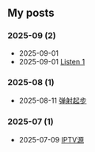 ## My posts  
### **2025-09** (2)  
- 2025-09-01 [](https://fack058.github.io/2025/09/01/%E9%9F%B3%E4%B9%90/%E6%AD%8C%E6%9B%B2%E5%B7%A5%E5%85%B7/%E6%B4%9B%E9%9B%AA%E9%9F%B3%E4%B9%90(LX%20Music)-%E9%99%84%E9%9F%B3%E6%BA%90/)  
- 2025-09-01 [Listen 1](https://fack058.github.io/2025/09/01/%E9%9F%B3%E4%B9%90/%E6%AD%8C%E6%9B%B2%E5%B7%A5%E5%85%B7/Listen%201/)  
  
  
### **2025-08** (1)  
- 2025-08-11 [弹射起步](https://fack058.github.io/2025/08/11/%E4%BA%BA%E7%94%9F/%E5%AE%A2%E8%A7%82/%E5%BC%B9%E5%B0%84%E8%B5%B7%E6%AD%A5/)  
  
  
### **2025-07** (1)  
- 2025-07-09 [IPTV源](https://fack058.github.io/2025/07/09/%E5%BD%B1%E8%A7%86/%E5%BD%B1%E8%A7%86%E5%B7%A5%E5%85%B7/IPTV/)  
  
